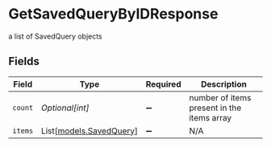 # GetSavedQueryByIDResponse

a list of SavedQuery objects


## Fields

| Field                                              | Type                                               | Required                                           | Description                                        |
| -------------------------------------------------- | -------------------------------------------------- | -------------------------------------------------- | -------------------------------------------------- |
| `count`                                            | *Optional[int]*                                    | :heavy_minus_sign:                                 | number of items present in the items array         |
| `items`                                            | List[[models.SavedQuery](../models/savedquery.md)] | :heavy_minus_sign:                                 | N/A                                                |